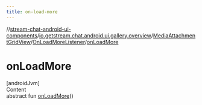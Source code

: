 ```yaml
---
title: on-load-more
---
```

//[stream-chat-android-ui-components](../../../../index.md)/[io.getstream.chat.android.ui.gallery.overview](../../index.md)/[MediaAttachmentGridView](../index.md)/[OnLoadMoreListener](index.md)/[onLoadMore](onLoadMore.md)



# onLoadMore  
[androidJvm]  
Content  
abstract fun [onLoadMore](onLoadMore.md)()  



